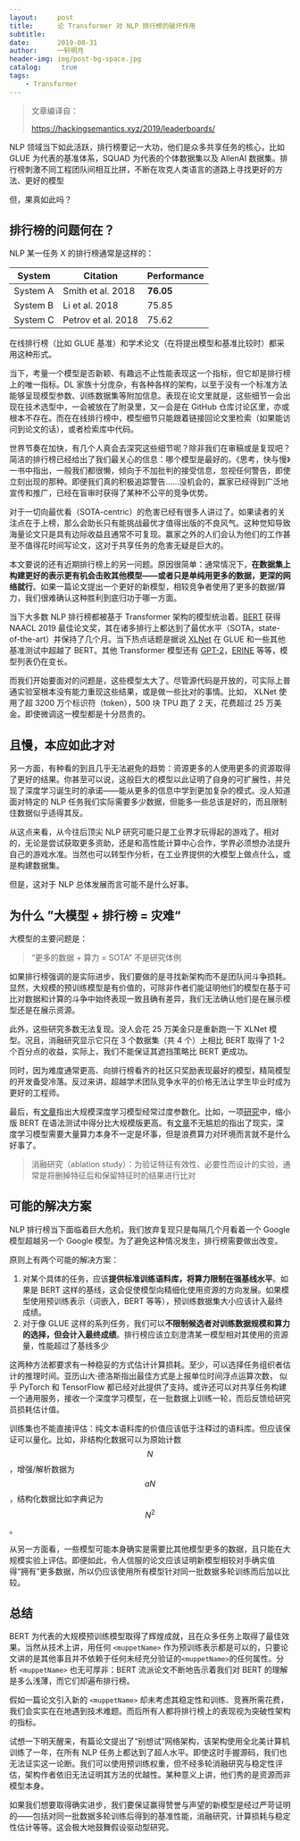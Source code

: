 ```yaml
---
layout:     post
title:      论 Transformer 对 NLP 排行榜的破坏作用
subtitle:   
date:       2019-08-31
author:     一轩明月
header-img: img/post-bg-space.jpg
catalog: 	 true
tags:
    - Transformer
---
```


> 文章编译自：
>
> https://hackingsemantics.xyz/2019/leaderboards/

NLP 领域当下如此活跃，排行榜要记一大功，他们是众多共享任务的核心，比如 GLUE 为代表的基准体系，SQUAD 为代表的个体数据集以及 AllenAI 数据集。排行榜刺激不同工程团队间相互比拼，不断在攻克人类语言的道路上寻找更好的方法、更好的模型

但，果真如此吗？

## 排行榜的问题何在？

NLP 某一任务 X 的排行榜通常是这样的：

| System   | Citation           | Performance |
| -------- | ------------------ | ----------- |
| System A | Smith et al. 2018  | **76.05**   |
| System B | Li et al. 2018     | 75.85       |
| System C | Petrov et al. 2018 | 75.62       |

在线排行榜（比如 GLUE 基准）和学术论文（在将提出模型和基准比较时）都采用这种形式。

当下，考量一个模型是否新颖、有趣远不止性能表现这一个指标，但它却是排行榜上的唯一指标。DL 家族十分庞杂，有各种各样的架构，以至于没有一个标准方法能够呈现模型参数、训练数据集等附加信息。表现在论文里就是，这些细节一会出现在技术选型中，一会被放在了附录里，又一会是在 GitHub 仓库讨论区里，亦或根本不存在。而在在线排行榜中，模型细节只能跟着链接回论文里检索（如果能访问到论文的话），或者检索库中代码。

世界节奏在加快，有几个人真会去深究这些细节呢？除非我们在审稿或是复现吧？简洁的排行榜已经给出了我们最关心的信息：哪个模型是最好的。《思考，快与慢》一书中指出，一般我们都很懒，倾向于不加批判的接受信息，忽视任何警告，即使立刻出现的那种。即便我们真的积极追踪警告......没机会的，赢家已经得到广泛地宣传和推广，已经在盲审时获得了某种不公平的竞争优势。

对于一切向最优看（SOTA-centric）的危害已经有很多人讲过了。如果读者的关注点在于上榜，那么会助长只有能挑战最优才值得出版的不良风气。这种觉知导致海量论文只是具有边际收益且通常不可复现。赢家之外的人们会认为他们的工作甚至不值得花时间写论文，这对于共享任务的危害无疑是巨大的。

本文要说的还有近期排行榜上的另一问题。原因很简单：通常情况下，**在数据集上构建更好的表示更有机会击败其他模型——或者只是单纯用更多的数据，更深的网络就行**。如果一篇论文提出一个更好的新模型，相较竞争者使用了更多的数据/算力，我们很难确认这种胜利到底归功于哪一方面。

当下大多数 NLP 排行榜都被基于 Transformer 架构的模型统治着。[BERT](https://www.aclweb.org/anthology/N19-1423/) 获得 NAACL 2019 最佳论文奖，其在诸多排行上都达到了最优水平（SOTA，state-of-the-art）并保持了几个月。当下热点话题是据说 [XLNet](https://arxiv.org/abs/1906.08237) 在 GLUE 和一些其他基准测试中超越了 BERT。其他 Transformer 模型还有 [GPT-2](https://openai.com/blog/better-language-models/)，[ERINE](https://arxiv.org/abs/1905.07129) 等等，模型列表仍在变长。

而我们开始要面对的问题是，这些模型太大了。尽管源代码是开放的，可实际上普通实验室根本没有能力重现这些结果，或是做一些比对的事情。比如， XLNet 使用了超 3200 万个标识符（token），500 块 TPU 跑了 2 天，花费超过 25 万美金。即使微调这一模型都是十分昂贵的。

## 且慢，本应如此才对

另一方面，有种看的到且几乎无法避免的趋势：资源更多的人使用更多的资源取得了更好的结果。你甚至可以说，这般巨大的模型以此证明了自身的可扩展性，并兑现了深度学习诞生时的承诺——能从更多的信息中学到更加复杂的模式。没人知道面对特定的 NLP 任务我们实际需要多少数据，但能多一些总该是好的，而且限制住数据似乎适得其反。

从这点来看，从今往后顶尖 NLP 研究可能只是工业界才玩得起的游戏了。相对的，无论是尝试获取更多资助，还是和高性能计算中心合作，学界必须想办法提升自己的游戏水准。当然也可以转型作分析，在工业界提供的大模型上做点什么，或是构建数据集。

但是，这对于 NLP 总体发展而言可能不是什么好事。

## 为什么 ”大模型 + 排行榜 = 灾难“

大模型的主要问题是：

> “更多的数据 + 算力 = SOTA” 不是研究体例

如果排行榜强调的是实际进步，我们要做的是寻找新架构而不是团队间斗争损耗。显然，大规模的预训练模型是有价值的，可除非作者们能证明他们的模型在基于可比对数据和计算的斗争中始终表现一致且确有差异，我们无法确认他们是在展示模型还是在展示资源。

此外，这些研究多数无法复现。没人会花 25 万美金只是重新跑一下 XLNet 模型。况且，消融研究显示它只在 3 个数据集（共 4 个）上相比 BERT 取得了 1-2 个百分点的收益，实际上，我们不能保证其遮挡策略比 BERT 更成功。

同时，因为难度通常更高、向排行榜看齐的社区只奖励表现最好的模型，精简模型的开发备受冷落。反过来讲，超越学术团队竞争水平的价格无法让学生毕业时成为更好的工程师。

最后，有[文章](https://openreview.net/forum?id=rJl-b3RcF7)指出大规模深度学习模型经常过度参数化。比如，一项[研究](https://arxiv.org/abs/1901.05287)中，缩小版 BERT 在语法测试中得分比大规模版更高。有[文章](https://arxiv.org/abs/1906.02243)不无尴尬的指出了现实，深度学习模型需要大量算力本身不一定是坏事，但是浪费算力对环境而言就不是什么好事了。

> 消融研究（ablation study）：为验证特征有效性、必要性而设计的实验，通常是将删掉特征后和保留特征时的结果进行比对

## 可能的解决方案

NLP 排行榜当下面临着巨大危机，我们放弃复现只是每隔几个月看着一个 Google 模型超越另一个 Google 模型。为了避免这种情况发生，排行榜需要做出改变。

原则上有两个可能的解决方案：

1. 对某个具体的任务，应该**提供标准训练语料库，将算力限制在强基线水平**。如果是 BERT 这样的基线，这会促使模型向精细化使用资源的方向发展。如果模型使用预训练表示（词嵌入，BERT 等等），预训练数据集大小应该计入最终成绩。
2. 对于像 GLUE 这样的系列任务，我们可以**不限制候选者对训练数据规模和算力的选择，但会计入最终成绩**。排行榜应该立刻澄清某一模型相对其使用的资源量，性能超过了基线多少

这两种方法都要求有一种稳妥的方式估计计算损耗。至少，可以选择任务组织者估计的推理时间。亚历山大·德洛斯指出最佳方式是上报单位时间浮点运算次数， 似乎 PyTorch 和 TensorFlow 都已经对此提供了支持。或许还可以对共享任务构建一个通用服务，接收一个深度学习模型，在一批数据上训练一轮，而后反馈给研究员损耗估计值。

训练集也不能直接评估：纯文本语料库的价值应该低于注释过的语料库。但应该保证可以量化。比如，非结构化数据可以为原始计数 $$N$$，增强/解析数据为 $$aN$$，结构化数据比如字典记为 $$N^{2}$$。

从另一方面看，一些模型可能本身确实是需要比其他模型更多的数据，且只能在大规模实验上评估。即便如此，令人信服的论文应该证明新模型相较对手确实值得“拥有”更多数据，所以仍应该使用所有模型针对同一批数据多轮训练而后加以比较。

## 总结

BERT 为代表的大规模预训练模型取得了辉煌成就，且在众多任务上取得了最佳效果。当然从技术上讲，用任何 `<muppetName>` 作为预训练表示都是可以的，只要论文讲的是其他事且并不依赖于任何未经充分验证的`<muppetName>`的任何属性。分析 `<muppetName>` 也无可厚非：BERT 流派论文不断地告示着我们对 BERT 的理解是多么浅薄，而它们却遍布排行榜。

假如一篇论文引入新的 `<muppetName>` 却未考虑其稳定性和训练、竞赛所需花费，我们会实实在在地遇到技术难题。而后所有人都将排行榜上的表现视为突破性架构的指标。

试想一下明天醒来，有篇论文提出了“别想试”网络架构，该架构使用全北美计算机训练了一年，在所有 NLP 任务上都达到了超人水平。即使这时手握源码，我们也无法证实这一论断。我们可以使用预训练权重，但不经多轮消融研究与稳定性评估，架构作者依旧无法证明其方法的优越性。某种意义上讲，他们秀的是资源而非模型本身。

如果我们想要取得确实进步，我们要保证赢得赞誉与声望的新模型是经过严苛证明的——包括对同一批数据多轮训练后得到的基准性能，消融研究，计算损耗与稳定性估计等等。这会极大地鼓舞假设驱动型研究。
